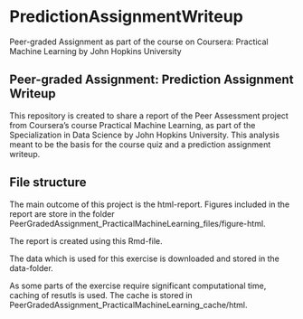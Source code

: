 # PredictionAssignmentWriteup
Peer-graded Assignment as part of the course on Coursera: Practical Machine Learning by John Hopkins University


## Peer-graded Assignment: Prediction Assignment Writeup

This repository is created to share a report of the Peer Assessment project from Coursera’s course Practical Machine Learning, as part of the Specialization in Data Science by John Hopkins University. 
This analysis meant to be the basis for the course quiz and a prediction assignment writeup. 

## File structure

The main outcome of this project is the html-report. Figures included in the report are store in the folder PeerGradedAssignment_PracticalMachineLearning_files/figure-html.

The report is created using this Rmd-file. 

The data which is used for this exercise is downloaded and stored in the data-folder.

As some parts of the exercise require significant computational time, caching of resutls is used. The cache is stored in PeerGradedAssignment_PracticalMachineLearning_cache/html. 

